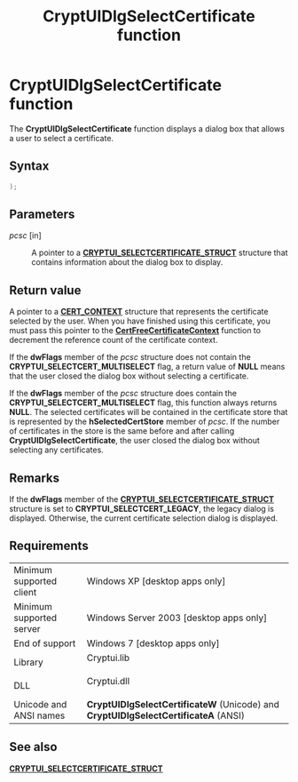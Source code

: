 ﻿---
Description: 'Displays a dialog box that allows a user to select a certificate.'
ms.assetid: '242c19a7-179b-4fc0-a050-a1b598566a6b'
title: CryptUIDlgSelectCertificate function
ms.topic: reference
ms.date: 05/29/2020
---

# CryptUIDlgSelectCertificate function

The **CryptUIDlgSelectCertificate** function displays a dialog box that allows a user to select a certificate.

## Syntax


```C++
);
```



## Parameters

<dl> <dt>

*pcsc* \[in\]
</dt> <dd>

A pointer to a [**CRYPTUI\_SELECTCERTIFICATE\_STRUCT**](cryptui-selectcertificate-struct.md) structure that contains information about the dialog box to display.

</dd> </dl>

## Return value

A pointer to a [**CERT\_CONTEXT**](/windows/win32/api/Wincrypt/ns-wincrypt-cert_context) structure that represents the certificate selected by the user. When you have finished using this certificate, you must pass this pointer to the [**CertFreeCertificateContext**](/windows/win32/api/wincrypt/nf-wincrypt-certfreecertificatecontext) function to decrement the reference count of the certificate context.

If the **dwFlags** member of the *pcsc* structure does not contain the **CRYPTUI\_SELECTCERT\_MULTISELECT** flag, a return value of **NULL** means that the user closed the dialog box without selecting a certificate.

If the **dwFlags** member of the *pcsc* structure does contain the **CRYPTUI\_SELECTCERT\_MULTISELECT** flag, this function always returns **NULL**. The selected certificates will be contained in the certificate store that is represented by the **hSelectedCertStore** member of *pcsc*. If the number of certificates in the store is the same before and after calling **CryptUIDlgSelectCertificate**, the user closed the dialog box without selecting any certificates.

## Remarks

If the **dwFlags** member of the [**CRYPTUI\_SELECTCERTIFICATE\_STRUCT**](cryptui-selectcertificate-struct.md) structure is set to **CRYPTUI\_SELECTCERT\_LEGACY**, the legacy dialog is displayed. Otherwise, the current certificate selection dialog is displayed.

## Requirements



|                                     |                                                                                                   |
|-------------------------------------|---------------------------------------------------------------------------------------------------|
| Minimum supported client<br/> | Windows XP \[desktop apps only\]<br/>                                                       |
| Minimum supported server<br/> | Windows Server 2003 \[desktop apps only\]<br/>                                              |
| End of support<br/> | Windows 7 \[desktop apps only\]<br/>                                                       |
| Library<br/>                  | <dl> <dt>Cryptui.lib</dt> </dl>            |
| DLL<br/>                      | <dl> <dt>Cryptui.dll</dt> </dl>            |
| Unicode and ANSI names<br/>   | **CryptUIDlgSelectCertificateW** (Unicode) and **CryptUIDlgSelectCertificateA** (ANSI)<br/> |



## See also

<dl> <dt>

[**CRYPTUI\_SELECTCERTIFICATE\_STRUCT**](cryptui-selectcertificate-struct.md)
</dt> </dl>

 

 




